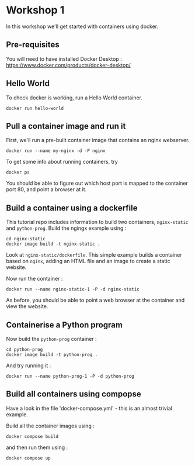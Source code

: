 # Workshop 1

In this workshop we'll get started with containers using docker.

## Pre-requisites

You will need to have installed Docker Desktop :
https://www.docker.com/products/docker-desktop/

## Hello World

To check docker is working, run a Hello World container.

```
docker run hello-world
```

## Pull a container image and run it

First, we'll run a pre-built container image that contains an nginx webserver.

```
docker run --name my-nginx -d -P nginx
```

To get some info about running containers, try 
```
docker ps
```

You should be able to figure out which host port is mapped to the container port 80, and point a browser at it.

## Build a container using a dockerfile

This tutorial repo includes information to build two containers, `nginx-static` and `python-prog`.  Build the ngingx example using :
```
cd nginx-static
docker image build -t nginx-static .
```

Look at `nginx-static/dockerfile`. This simple example builds a container based on `nginx`, adding an HTML file and an image to create a static website.

Now run the container :
```
docker run --name nginx-static-1 -P -d nginx-static
```

As before, you should be able to point a web browser at the container and view the website.

## Containerise a Python program

Now build the `python-prog` container :
```
cd python-prog
docker image build -t python-prog .
```

And try running it :
```
docker run --name python-prog-1 -P -d python-prog
```

## Build all containers using compopse

Have a look in the file 'docker-compose.yml' - this is an almost trivial example.

Build all the container images using :
```
docker compose build
```

and then run them using :
```
docker compose up
```
